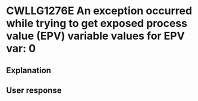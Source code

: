 # CWLLG1276E An exception occurred while trying to get exposed process value (EPV) variable values for EPV var: 0

## Explanation

## User response